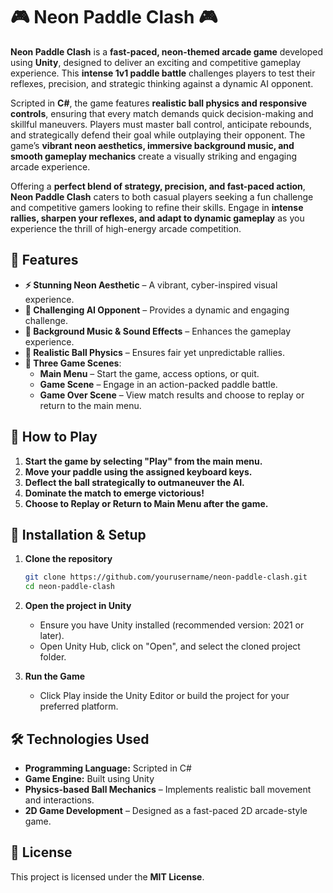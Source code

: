 # 🎮 Neon Paddle Clash 🎮

**Neon Paddle Clash** is a **fast-paced, neon-themed arcade game** developed using **Unity**, designed to deliver an exciting and competitive gameplay experience. This **intense 1v1 paddle battle** challenges players to test their reflexes, precision, and strategic thinking against a dynamic AI opponent.  

Scripted in **C#**, the game features **realistic ball physics and responsive controls**, ensuring that every match demands quick decision-making and skillful maneuvers. Players must master ball control, anticipate rebounds, and strategically defend their goal while outplaying their opponent. The game’s **vibrant neon aesthetics, immersive background music, and smooth gameplay mechanics** create a visually striking and engaging arcade experience.  

Offering a **perfect blend of strategy, precision, and fast-paced action**, **Neon Paddle Clash** caters to both casual players seeking a fun challenge and competitive gamers looking to refine their skills. Engage in **intense rallies, sharpen your reflexes, and adapt to dynamic gameplay** as you experience the thrill of high-energy arcade competition.   

## 🚀 Features  
- **⚡ Stunning Neon Aesthetic** – A vibrant, cyber-inspired visual experience.  
- **🧠 Challenging AI Opponent** – Provides a dynamic and engaging challenge.  
- **🎵 Background Music & Sound Effects** – Enhances the gameplay experience.  
- **🏓 Realistic Ball Physics** – Ensures fair yet unpredictable rallies.  
- **📜 Three Game Scenes**:  
  - **Main Menu** – Start the game, access options, or quit.  
  - **Game Scene** – Engage in an action-packed paddle battle.  
  - **Game Over Scene** – View match results and choose to replay or return to the main menu.  

## 🎯 How to Play  
1. **Start the game by selecting "Play" from the main menu.**  
2. **Move your paddle using the assigned keyboard keys.**  
3. **Deflect the ball strategically to outmaneuver the AI.**  
4. **Dominate the match to emerge victorious!**
5. **Choose to Replay or Return to Main Menu after the game.**

## 🔧 Installation & Setup  
1. **Clone the repository**  
   ```sh
   git clone https://github.com/yourusername/neon-paddle-clash.git
   cd neon-paddle-clash
   ```
   
2. **Open the project in Unity**
   - Ensure you have Unity installed (recommended version: 2021 or later).
   - Open Unity Hub, click on "Open", and select the cloned project folder.
     
3. **Run the Game**
   - Click Play inside the Unity Editor or build the project for your preferred platform.

## 🛠 Technologies Used  
- **Programming Language:** Scripted in C#  
- **Game Engine:** Built using Unity  
- **Physics-based Ball Mechanics** – Implements realistic ball movement and interactions.  
- **2D Game Development** – Designed as a fast-paced 2D arcade-style game.  

## 📜 License  
This project is licensed under the **MIT License**.  
